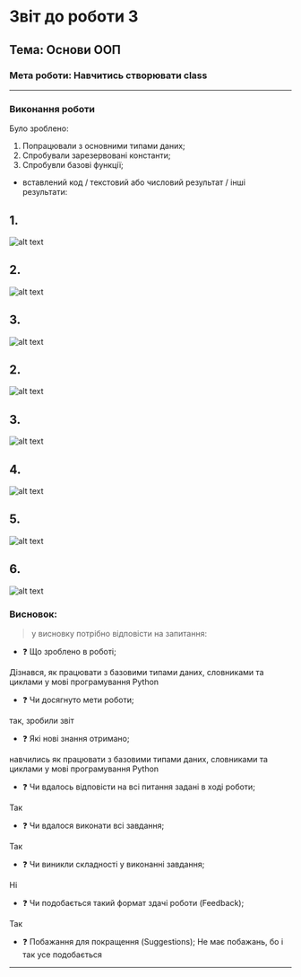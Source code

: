 # Звіт до роботи 3
## Тема: Основи ООП
### Мета роботи: Навчитись створювати class
---
### Виконання роботи
Було зроблено:

1. Попрацювали з основними типами даних;
2. Спробували зарезервовані константи;
3. Спробувли базові функції;

- вставлений код / текстовий або числовий результат / інші результати:

## 1. 
![alt text](https://github.com/RomanBakayev/bakayev-tks24/raw/main/3_lab/scr/unknown.png)
## 2.
![alt text](https://raw.githubusercontent.com/RomanBakayev/bakayev-tks24/main/3_lab/scr/unknown1.png)
## 3.
![alt text](https://github.com/RomanBakayev/bakayev-tks24/raw/main/3_lab/scr/unknown2.png)

## 2. 
![alt text](https://github.com/RomanBakayev/bakayev-tks24/raw/main/3_lab/scr/unknown3.png)

## 3.
![alt text](https://github.com/RomanBakayev/bakayev-tks24/raw/main/3_lab/scr/unknown4.png)
## 4.
![alt text](https://github.com/RomanBakayev/bakayev-tks24/raw/main/3_lab/scr/unknown5.png)
## 5.
![alt text](https://github.com/RomanBakayev/bakayev-tks24/raw/main/3_lab/scr/unknown6.png)
## 6.
![alt text](https://github.com/RomanBakayev/bakayev-tks24/raw/main/3_lab/scr/unknown7.png)
### Висновок: 
> у висновку потрібно відповісти на запитання:
- :question: Що зроблено в роботі;

Дізнався, як працювати з базовими типами даних, словниками та циклами у мові програмування Python
- :question: Чи досягнуто мети роботи;

так, зробили звіт
- :question: Які нові знання отримано;

навчились як працювати з базовими типами даних, словниками та циклами у мові програмування Python
- :question: Чи вдалось відповісти на всі питання задані в ході роботи;

Так
- :question: Чи вдалося виконати всі завдання;

Так
- :question: Чи виникли складності у виконанні завдання;

Ні
- :question: Чи подобається такий формат здачі роботи (Feedback);

Так
- :question: Побажання для покращення (Suggestions);
Не має побажань, бо і так усе подобається
---